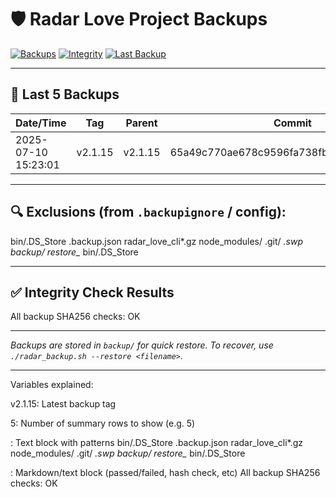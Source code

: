 # 🛡️ Radar Love Project Backups

[![Backups](https://img.shields.io/badge/Backups-Automated-green)](#)
[![Integrity](https://img.shields.io/badge/Integrity-Checked-brightgreen)](#)
[![Last Backup](https://img.shields.io/badge/Last_Backup-v2.1.15-blue)](#)

---

## 🔢 Last 5 Backups

| Date/Time           | Tag         | Parent  | Commit    | Filename                        | Size     | SHA256                             | Status   |
|---------------------|-------------|---------|-----------|----------------------------------|----------|-------------------------------------|----------|
| 2025-07-10 15:23:01 | v2.1.15 | v2.1.15 | 65a49c770ae678c9596fa738fb880ddade1b3c09 | v2.1.15_20250710_152301.tar.gz | 60K | 0260f6069b44784534b28a1f5c0a675b693d97549c26ac210a08bd01ad059cfd | ok |

---

## 🔍 Exclusions (from `.backupignore` / config):


bin/.DS_Store
.backup.json
radar_love_cli*.gz
node_modules/
.git/
*.swp
backup/
restore_*
bin/.DS_Store

---

## ✅ Integrity Check Results


All backup SHA256 checks: OK

---

*Backups are stored in `backup/` for quick restore. To recover, use `./radar_backup.sh --restore <filename>`.*

---
Variables explained:

v2.1.15: Latest backup tag

5: Number of summary rows to show (e.g. 5)


: Text block with patterns
bin/.DS_Store
.backup.json
radar_love_cli*.gz
node_modules/
.git/
*.swp
backup/
restore_*
bin/.DS_Store

: Markdown/text block (passed/failed, hash check, etc)
All backup SHA256 checks: OK
